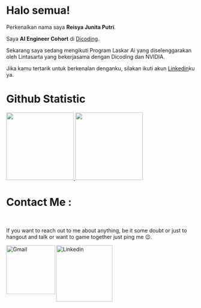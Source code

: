 # Halo semua!

Perkenalkan nama saya **Reisya Junita Putri**.<br>

Saya **AI Engineer Cohort** di [Dicoding](www.dicoding.com).<br>

Sekarang saya sedang mengikuti Program Laskar Ai yang diselenggarakan oleh Lintasarta yang bekerjasama dengan Dicoding dan NVIDIA.<br>

Jika kamu tertarik untuk berkenalan denganku, silakan ikuti akun [Linkedin](https://www.linkedin.com/in/reisyajunita/)ku ya.

# Github Statistic
<p align="left">
<a href="https://github.com/reisyajunita">
  <img height="180em" src="https://github-readme-stats-eight-theta.vercel.app/api?username=penuliscode&show_icons=true&theme=algolia&include_all_commits=true&count_private=true"/>
  <img height="180em" src="https://github-readme-stats-eight-theta.vercel.app/api/top-langs/?username=penuliscode&layout=compact&layout=compact&theme=algolia"/>
</a>
</p>

# Contact Me :

<p>
 </br>


If you want to reach out to me about anything, be it some doubt or just to hangout and talk or want to game together just ping me 😉.

<a href="mailto:reisyajunita@gmail.com">
 <img align="left" alt="Gmail" width="130" hight="100" src="https://github.com/Xx-Ashutosh-xX/Xx-Ashutosh-xX/blob/master/assets/icons/gmail.png" />
</a>
<a href="https://www.linkedin.com/in/reisya-junita-putri-7b326817b/">
  <img align="left" alt="Linkedin" width="150" hight="100" src="https://github.com/Xx-Ashutosh-xX/Xx-Ashutosh-xX/blob/master/assets/icons/linkedin.png" />
</br>
</br>
</br>
</a>
